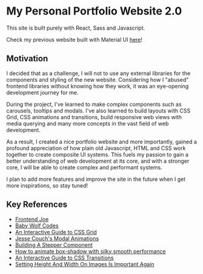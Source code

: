 # My Personal Portfolio Website 2.0

This site is built purely with React, Sass and Javascript.

Check my previous website built with Material UI [here](https://github.com/Ziyang-98/My-website)!

## Motivation

I decided that as a challenge, I will not to use any external libraries for the components and styling of the new website. Considering how I "abused" frontend libraries without knowing how they work, it was an eye-opening development journey for me.

During the project, I've learned to make complex components such as carousels, tooltips and modals. I've also learned to build layouts with CSS Grid, CSS animations and transitions, build responsive web views with media querying and many more concepts in the vast field of web development.

As a result, I created a nice portfolio website and more importantly, gained a profound appreciation of how plain old Javascript, HTML and CSS work together to create composite UI systems. This fuels my passion to gain a better understanding of web development at its core, and with a stronger core, I will be able to create complex and performant systems.

I plan to add more features and improve the site in the future when I get more inspirations, so stay tuned!

## Key References

- [Frontend Joe](https://www.instagram.com/frontendjoe/)
- [Baby Wolf Codes](https://www.instagram.com/baby_wolf_codes/)
- [An Interactive Guide to CSS Grid](https://www.joshwcomeau.com/css/interactive-guide-to-grid/)
- [Jesse Couch's Modal Animations](https://codepen.io/designcouch/pen/obvKxm)
- [Building A Stepper Component](https://ishadeed.com/article/stepper-component-html-css/)
- [How to animate box-shadow with silky smooth performance](https://tobiasahlin.com/blog/how-to-animate-box-shadow/)
- [An Interactive Guide to CSS Transitions](https://www.joshwcomeau.com/animation/css-transitions/)
- [Setting Height And Width On Images Is Important Again](https://www.smashingmagazine.com/2020/03/setting-height-width-images-important-again/)
